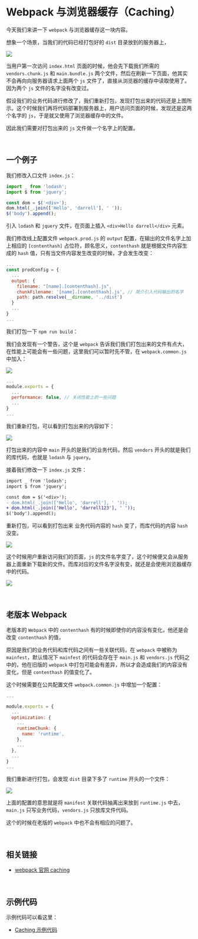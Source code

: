 # Webpack 与浏览器缓存（Caching）

今天我们来讲一下 `webpack` 与浏览器缓存这一块内容。

想象一个场景，当我们的代码已经打包好的 `dist` 目录放到的服务器上，

![](./img/caching4.png)

当用户第一次访问 `index.html` 页面的时候，他会先下载我们所需的 `vendors.chunk.js` 和 `main.bundle.js` 两个文件，然后在刷新一下页面，他其实不会再向向服务器请求上面两个 `js` 文件了，直接从浏览器的缓存中读取使用了。因为两个 `js` 文件的名字没有改变过。

假设我们的业务代码进行修改了，我们重新打包，发现打包出来的代码还是上图所示。这个时候我们再将代码部署到服务器上，用户访问页面的时候，发现还是这两个名字的 `js`，于是就又使用了浏览器缓存中的文件。

因此我们需要对打包出来的 `js` 文件做一个名字上的配置。



&nbsp;

## 一个例子

我们修改入口文件 `index.js`：

```javascript
import _ from 'lodash';
import $ from 'jquery';

const dom = $('<div>');
dom.html(_.join(['Hello', 'darrell'], ' '));
$('body').append();

```

引入 `lodash` 和 `jquery`  文件，在页面上插入 `<div>Hello darrell</div>` 元素。



我们修改线上配置文件 `webpack.prod.js` 的 `output` 配置，在输出的文件名字上加上相应的 `[contenthash]` 占位符，顾名思义，`contenthash` 就是根据文件内容生成的 `hash` 值，只有当文件内容发生改变的时候，才会发生改变：

```javascript
...
const prodConfig = {
  ...
  output: {
    filename: "[name].[contenthash].js",
    chunkFilename: '[name].[contenthash].js', // 简介引入代码输出的名字
    path: path.resolve(__dirname, '../dist')
  }
  ...
}
...
```

我们打包一下 `npm run build`：

我们会发现有一个警告，这个是 `webpack` 告诉我们我们打包出来的文件有点大，在性能上可能会有一些问题，这里我们可以暂时先不管，在 `webpack.common.js` 中加入：

![](./img/caching1.png)

```javascript
...
module.exports = {
  ...
  performance: false, // 关闭性能上的一些问题
  ...
}
...
```

我们重新打包，可以看到打包出来的内容如下：

![](./img/caching2.png)

打包出来的内容中 `main` 开头的是我们的业务代码，然后 `vendors` 开头的就是我们的库代码，也就是 `lodash` 与 `jquery`。

接着我们修改一下 `index.js` 文件：

```diff
import _ from 'lodash';
import $ from 'jquery';

const dom = $('<div>');
- dom.html(_.join(['Hello', 'darrell'], ' '));
+ dom.html(_.join(['Hello', 'darrell123'], ' '));
$('body').append();
```

重新打包，可以看到打包出来 业务代码内容的 `hash` 变了，而库代码的内容 `hash` 没变。

![](./img/caching3.png)

这个时候用户重新访问我们的页面，`js` 的文件名字变了，这个时候便又会从服务器上面重新下载新的文件。而库对应的文件名字没有变，就还是会使用浏览器缓存中的代码。

![](./img/caching5.png)



&nbsp;

## 老版本 Webpack

老版本的 `Webpack` 中的 `contenthash` 有的时候即使你的内容没有变化，他还是会改变 `contenthash` 的值，

原因是我们的业务代码和库代码之间有一些关联代码，在 `webpack` 中被称为 `mainfest`，默认情况下 `mainfest` 的代码会存在于 `main.js` 和 `vendors.js` 代码之中的，他在旧版的 `webpack` 中打包可能会有差异，所以才会造成我们的内容没有变化，但是 `contenthash` 的值变化了。

这个时候需要在公共配置文件 `webpack.common.js` 中增加一个配置：

```javascript
...

module.exports = {
  ...
  optimization: {
    ...
    runtimeChunk: {
      name: 'runtime',
    },
    ...
  },
  ...
}
...
```

我们重新进行打包，会发现 `dist` 目录下多了 `runtime` 开头的一个文件：

![](./img/caching6.png)

上面的配置的意思就是将 `manifest` 关联代码抽离出来放到 `runtime.js` 中去，`main.js` 只写业务代码，`vendors.js` 只放库文件代码。

这个的时候在老版的 `webpack` 中也不会有相应的问题了。

&nbsp;&nbsp;

## 相关链接

- [webpack 官网 caching](https://webpack.js.org/guides/caching/)

&nbsp;

## 示例代码

示例代码可以看这里：

- [Caching  示例代码](https://github.com/darrell0904/webpack-study-demo/tree/master/chapter2/caching-demo)